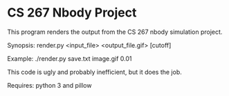 # CS 267 Nbody Project

This program renders the output from the CS 267 nbody simulation project.


Synopsis: render.py <input_file> <output_file.gif> [cutoff]

Example: ./render.py save.txt image.gif 0.01

This code is ugly and probably inefficient, but it does the job.

Requires: python 3 and pillow
